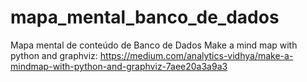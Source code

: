 # mapa_mental_banco_de_dados
Mapa mental de conteúdo de Banco de Dados
Make a mind map with python and graphviz: https://medium.com/analytics-vidhya/make-a-mindmap-with-python-and-graphviz-7aee20a3a9a3
